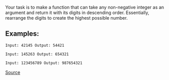 Your task is to make a function that can take any non-negative integer as an argument and return it with its digits in descending order. Essentially, rearrange the digits to create the highest possible number.

## Examples:
````
Input: 42145 Output: 54421

Input: 145263 Output: 654321

Input: 123456789 Output: 987654321
````

[Source](https://www.codewars.com/kata/5467e4d82edf8bbf40000155)
